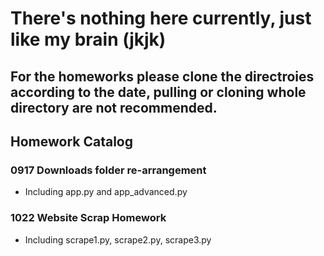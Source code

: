 # There's nothing here currently, just like my brain (jkjk)

## For the homeworks please clone the directroies according to the date, pulling or cloning whole directory are not recommended.

## Homework Catalog

### 0917 Downloads folder re-arrangement

- Including app.py and app_advanced.py

### 1022 Website Scrap Homework

- Including scrape1.py, scrape2.py, scrape3.py